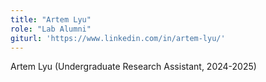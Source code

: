 ```yaml
---
title: "Artem Lyu"
role: "Lab Alumni"
giturl: 'https://www.linkedin.com/in/artem-lyu/'
---
```

Artem Lyu (Undergraduate Research Assistant, 2024-2025)